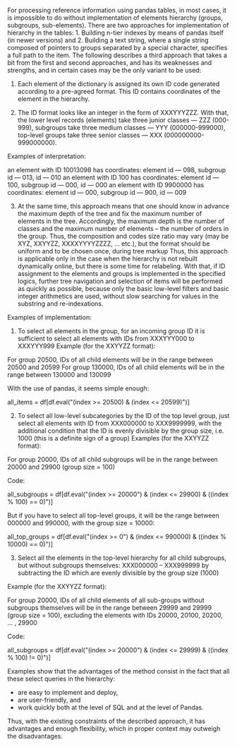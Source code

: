 For processing reference information using pandas tables, in most cases, it is impossible to do without implementation of elements hierarchy (groups, subgroups, sub-elements).
There are two approaches for implementation of hierarchy in the tables: 1. Building n-tier indexes by means of pandas itself (in newer versions) and 2. Building a text string, where a single string composed of pointers to groups separated by a special character, specifies a full path to the item. The following describes a third approach that takes a bit from the first and second approaches, and has its weaknesses and strengths, and in certain cases may be the only variant to be used:

1. Each element of the dictionary is assigned its own ID code generated according to a pre-agreed format. This ID contains coordinates of the element in the hierarchy.

2. The ID format looks like an integer in the form of XXXYYYZZZ. With that, the lower level records (elements) take three junior classes — ZZZ (000-999), subgroups take three medium classes — YYY (000000-999000), top-level groups take three senior classes — XXX (000000000-999000000).

Examples of interpretation: 

an element with ID 10013098 has coordinates: element id — 098, subgroup id — 013, id — 010
an element with ID 100 has coordinates: element id — 100, subgroup id — 000, id — 000 
an element with ID 9900000 has coordinates: element id — 000, subgroup id — 900, id — 009
 
3. At the same time, this approach means that one should know in advance the maximum depth of the tree and fix the maximum number of elements in the tree. Accordingly, the maximum depth is the number of classes and the maximum number of elements – the number of orders in the group. 
Thus, the composition and codes size ratio may vary (may be XYZ, XXYYZZ, XXXXYYYYZZZZ, ... etc.), but the format should be uniform and to be chosen once, during tree markup
Thus, this approach is applicable only in the case when the hierarchy is not rebuilt dynamically online, but there is some time for relabeling.
With that, if ID assignment to the elements and groups is implemented in the specified logics, further tree navigation and selection of items will be performed as quickly as possible, because only the basic low-level filters and basic integer arithmetics are used, without slow searching for values in the substring and re-indexations.

Examples of implementation:

1. To select all elements in the group, for an incoming group ID it is sufficient to select all elements with IDs from XXXYYY000 to XXXYYY999
Example (for the XXYYZZ format):

For group 20500, IDs of all child elements will be in the range between 20500 and 20599
For group 130000, IDs of all child elements will be in the range between 130000 and 130099

With the use of pandas, it seems simple enough:

all_items = df[df.eval("(index >= 20500) & (index <= 20599)")]

2. To select all low-level subcategories by the ID of the top level group, just select all elements with ID from XXX000000 to XXX9999999, with the additional condition that the ID is evenly divisible by the group size, i.e. 1000 (this is a definite sign of a group)
Examples (for the XXYYZZ format):

For group 20000, IDs of all child subgroups will be in the range between 20000 and 29900 (group size = 100)

Code:

all_subgroups = df[df.eval("(index >= 20000") & (index <= 29900) & ((index % 100) == 0)")]

But if you have to select all top-level groups, it will be the range between 000000 and 990000, with the group size = 10000:

all_top_groups = df[df.eval("(index >= 0") & (index <= 990000) & ((index % 10000) == 0)")]

3. Select all the elements in the top-level hierarchy for all child subgroups, but without subgroups themselves: XXX000000 – XXX999999 by subtracting the ID which are evenly divisible by the group size (1000)

Example (for the XXYYZZ format):

For group 20000, IDs of all child elements of all sub-groups without subgroups themselves will be in the range between 29999 and 29999 (group size = 100), excluding the elements with IDs 20000, 20100, 20200, ... , 29900

Code:

all_subgroups = df[df.eval("(index >= 20000") & (index <= 29999) & ((index % 100) != 0)")]

Examples show that the advantages of the method consist in the fact that all these select queries in the hierarchy:
- are easy to implement and deploy,
- are user-friendly, and
- work quickly both at the level of SQL and at the level of Pandas.

Thus, with the existing constraints of the described approach, it has advantages and enough flexibility, which in proper context may outweigh the disadvantages.
